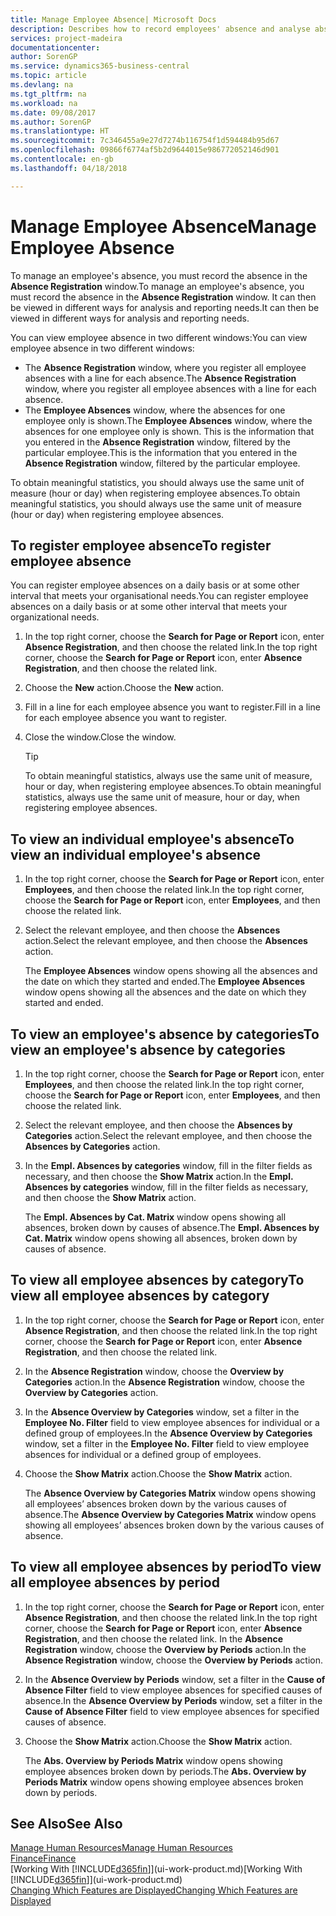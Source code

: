```yaml
---
title: Manage Employee Absence| Microsoft Docs
description: Describes how to record employees' absence and analyse absence statistics.
services: project-madeira
documentationcenter: 
author: SorenGP
ms.service: dynamics365-business-central
ms.topic: article
ms.devlang: na
ms.tgt_pltfrm: na
ms.workload: na
ms.date: 09/08/2017
ms.author: SorenGP
ms.translationtype: HT
ms.sourcegitcommit: 7c346455a9e27d7274b116754f1d594484b95d67
ms.openlocfilehash: 09866f6774af5b2d9644015e986772052146d901
ms.contentlocale: en-gb
ms.lasthandoff: 04/18/2018

---
```

# <a name="manage-employee-absence"></a><span data-ttu-id="29be4-103">Manage Employee Absence</span><span class="sxs-lookup"><span data-stu-id="29be4-103">Manage Employee Absence</span></span>
<span data-ttu-id="29be4-104">To manage an employee's absence, you must record the absence in the **Absence Registration** window.</span><span class="sxs-lookup"><span data-stu-id="29be4-104">To manage an employee's absence, you must record the absence in the **Absence Registration** window.</span></span> <span data-ttu-id="29be4-105">It can then be viewed in different ways for analysis and reporting needs.</span><span class="sxs-lookup"><span data-stu-id="29be4-105">It can then be viewed in different ways for analysis and reporting needs.</span></span>

<span data-ttu-id="29be4-106">You can view employee absence in two different windows:</span><span class="sxs-lookup"><span data-stu-id="29be4-106">You can view employee absence in two different windows:</span></span>

* <span data-ttu-id="29be4-107">The **Absence Registration** window, where you register all employee absences with a line for each absence.</span><span class="sxs-lookup"><span data-stu-id="29be4-107">The **Absence Registration** window, where you register all employee absences with a line for each absence.</span></span>
* <span data-ttu-id="29be4-108">The **Employee Absences** window, where the absences for one employee only is shown.</span><span class="sxs-lookup"><span data-stu-id="29be4-108">The **Employee Absences** window, where the absences for one employee only is shown.</span></span> <span data-ttu-id="29be4-109">This is the information that you entered in the **Absence Registration** window, filtered by the particular employee.</span><span class="sxs-lookup"><span data-stu-id="29be4-109">This is the information that you entered in the **Absence Registration** window, filtered by the particular employee.</span></span>

<span data-ttu-id="29be4-110">To obtain meaningful statistics, you should always use the same unit of measure (hour or day) when registering employee absences.</span><span class="sxs-lookup"><span data-stu-id="29be4-110">To obtain meaningful statistics, you should always use the same unit of measure (hour or day) when registering employee absences.</span></span>

## <a name="to-register-employee-absence"></a><span data-ttu-id="29be4-111">To register employee absence</span><span class="sxs-lookup"><span data-stu-id="29be4-111">To register employee absence</span></span>
<span data-ttu-id="29be4-112">You can register employee absences on a daily basis or at some other interval that meets your organisational needs.</span><span class="sxs-lookup"><span data-stu-id="29be4-112">You can register employee absences on a daily basis or at some other interval that meets your organizational needs.</span></span>

1. <span data-ttu-id="29be4-113">In the top right corner, choose the **Search for Page or Report** icon, enter **Absence Registration**, and then choose the related link.</span><span class="sxs-lookup"><span data-stu-id="29be4-113">In the top right corner, choose the **Search for Page or Report** icon, enter **Absence Registration**, and then choose the related link.</span></span>
2. <span data-ttu-id="29be4-114">Choose the **New** action.</span><span class="sxs-lookup"><span data-stu-id="29be4-114">Choose the **New** action.</span></span>
3. <span data-ttu-id="29be4-115">Fill in a line for each employee absence you want to register.</span><span class="sxs-lookup"><span data-stu-id="29be4-115">Fill in a line for each employee absence you want to register.</span></span>
4. <span data-ttu-id="29be4-116">Close the window.</span><span class="sxs-lookup"><span data-stu-id="29be4-116">Close the window.</span></span>

    > [!Tip]
    > <span data-ttu-id="29be4-117">To obtain meaningful statistics, always use the same unit of measure, hour or day, when registering employee absences.</span><span class="sxs-lookup"><span data-stu-id="29be4-117">To obtain meaningful statistics, always use the same unit of measure, hour or day, when registering employee absences.</span></span>

## <a name="to-view-an-individual-employees-absence"></a><span data-ttu-id="29be4-118">To view an individual employee's absence</span><span class="sxs-lookup"><span data-stu-id="29be4-118">To view an individual employee's absence</span></span>
1. <span data-ttu-id="29be4-119">In the top right corner, choose the **Search for Page or Report** icon, enter **Employees**, and then choose the related link.</span><span class="sxs-lookup"><span data-stu-id="29be4-119">In the top right corner, choose the **Search for Page or Report** icon, enter **Employees**, and then choose the related link.</span></span>
2. <span data-ttu-id="29be4-120">Select the relevant employee, and then choose the **Absences** action.</span><span class="sxs-lookup"><span data-stu-id="29be4-120">Select the relevant employee, and then choose the **Absences** action.</span></span>

    <span data-ttu-id="29be4-121">The **Employee Absences** window opens showing all the absences and the date on which they started and ended.</span><span class="sxs-lookup"><span data-stu-id="29be4-121">The **Employee Absences** window opens showing all the absences and the date on which they started and ended.</span></span>

## <a name="to-view-an-employees-absence-by-categories"></a><span data-ttu-id="29be4-122">To view an employee's absence by categories</span><span class="sxs-lookup"><span data-stu-id="29be4-122">To view an employee's absence by categories</span></span>
1. <span data-ttu-id="29be4-123">In the top right corner, choose the **Search for Page or Report** icon, enter **Employees**, and then choose the related link.</span><span class="sxs-lookup"><span data-stu-id="29be4-123">In the top right corner, choose the **Search for Page or Report** icon, enter **Employees**, and then choose the related link.</span></span>
2. <span data-ttu-id="29be4-124">Select the relevant employee, and then choose the **Absences by Categories** action.</span><span class="sxs-lookup"><span data-stu-id="29be4-124">Select the relevant employee, and then choose the **Absences by Categories** action.</span></span>
3. <span data-ttu-id="29be4-125">In the **Empl. Absences by categories** window, fill in the filter fields as necessary, and then choose the **Show Matrix** action.</span><span class="sxs-lookup"><span data-stu-id="29be4-125">In the **Empl. Absences by categories** window, fill in the filter fields as necessary, and then choose the **Show Matrix** action.</span></span>

    <span data-ttu-id="29be4-126">The **Empl. Absences by Cat. Matrix** window opens showing all absences, broken down by causes of absence.</span><span class="sxs-lookup"><span data-stu-id="29be4-126">The **Empl. Absences by Cat. Matrix** window opens showing all absences, broken down by causes of absence.</span></span>

## <a name="to-view-all-employee-absences-by-category"></a><span data-ttu-id="29be4-127">To view all employee absences by category</span><span class="sxs-lookup"><span data-stu-id="29be4-127">To view all employee absences by category</span></span>
1. <span data-ttu-id="29be4-128">In the top right corner, choose the **Search for Page or Report** icon, enter **Absence Registration**, and then choose the related link.</span><span class="sxs-lookup"><span data-stu-id="29be4-128">In the top right corner, choose the **Search for Page or Report** icon, enter **Absence Registration**, and then choose the related link.</span></span>
2. <span data-ttu-id="29be4-129">In the **Absence Registration** window, choose the **Overview by Categories** action.</span><span class="sxs-lookup"><span data-stu-id="29be4-129">In the **Absence Registration** window, choose the **Overview by Categories** action.</span></span>
3. <span data-ttu-id="29be4-130">In the **Absence Overview by Categories** window, set a filter in the **Employee No. Filter** field to view employee absences for individual or a defined group of employees.</span><span class="sxs-lookup"><span data-stu-id="29be4-130">In the **Absence Overview by Categories** window, set a filter in the **Employee No. Filter** field to view employee absences for individual or a defined group of employees.</span></span>
4. <span data-ttu-id="29be4-131">Choose the **Show Matrix** action.</span><span class="sxs-lookup"><span data-stu-id="29be4-131">Choose the **Show Matrix** action.</span></span>

    <span data-ttu-id="29be4-132">The **Absence Overview by Categories Matrix** window opens showing all employees’ absences broken down by the various causes of absence.</span><span class="sxs-lookup"><span data-stu-id="29be4-132">The **Absence Overview by Categories Matrix** window opens showing all employees’ absences broken down by the various causes of absence.</span></span>

## <a name="to-view-all-employee-absences-by-period"></a><span data-ttu-id="29be4-133">To view all employee absences by period</span><span class="sxs-lookup"><span data-stu-id="29be4-133">To view all employee absences by period</span></span>
1. <span data-ttu-id="29be4-134">In the top right corner, choose the **Search for Page or Report** icon, enter **Absence Registration**, and then choose the related link.</span><span class="sxs-lookup"><span data-stu-id="29be4-134">In the top right corner, choose the **Search for Page or Report** icon, enter **Absence Registration**, and then choose the related link.</span></span>
   <span data-ttu-id="29be4-135">In the **Absence Registration** window, choose the **Overview by Periods** action.</span><span class="sxs-lookup"><span data-stu-id="29be4-135">In the **Absence Registration** window, choose the **Overview by Periods** action.</span></span>
2. <span data-ttu-id="29be4-136">In the **Absence Overview by Periods** window, set a filter in the **Cause of Absence Filter** field to view employee absences for specified causes of absence.</span><span class="sxs-lookup"><span data-stu-id="29be4-136">In the **Absence Overview by Periods** window, set a filter in the **Cause of Absence Filter** field to view employee absences for specified causes of absence.</span></span>
3. <span data-ttu-id="29be4-137">Choose the **Show Matrix** action.</span><span class="sxs-lookup"><span data-stu-id="29be4-137">Choose the **Show Matrix** action.</span></span>

    <span data-ttu-id="29be4-138">The **Abs. Overview by Periods Matrix** window opens showing employee absences broken down by periods.</span><span class="sxs-lookup"><span data-stu-id="29be4-138">The **Abs. Overview by Periods Matrix** window opens showing employee absences broken down by periods.</span></span>

## <a name="see-also"></a><span data-ttu-id="29be4-139">See Also</span><span class="sxs-lookup"><span data-stu-id="29be4-139">See Also</span></span>
[<span data-ttu-id="29be4-140">Manage Human Resources</span><span class="sxs-lookup"><span data-stu-id="29be4-140">Manage Human Resources</span></span>](hr-manage-human-resources.md)  
[<span data-ttu-id="29be4-141">Finance</span><span class="sxs-lookup"><span data-stu-id="29be4-141">Finance</span></span>](finance.md)  
<span data-ttu-id="29be4-142">[Working With [!INCLUDE[d365fin](includes/d365fin_md.md)]](ui-work-product.md)</span><span class="sxs-lookup"><span data-stu-id="29be4-142">[Working With [!INCLUDE[d365fin](includes/d365fin_md.md)]](ui-work-product.md)</span></span>  
[<span data-ttu-id="29be4-143">Changing Which Features are Displayed</span><span class="sxs-lookup"><span data-stu-id="29be4-143">Changing Which Features are Displayed</span></span>](ui-experiences.md)

